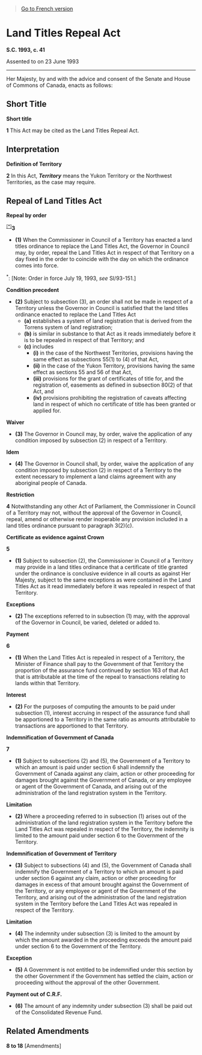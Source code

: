 > [Go to French version](/fr/Lois/Lois%20du%20Canada/1993/ch.%2041.md)

# Land Titles Repeal Act

**S.C. 1993, c. 41**


Assented to on 23 June 1993

----------



Her Majesty, by and with the advice and consent of the Senate and House of Commons of Canada, enacts as follows:






## Short Title



**Short title**

**1** This Act may be cited as the Land Titles Repeal Act.




## Interpretation



**Definition of Territory**

**2** In this Act, ***Territory*** means the Yukon Territory or the Northwest Territories, as the case may require.




## Repeal of Land Titles Act



**Repeal by order**

<sup><a href='#L-5.2_en_1'>[*]</a></sup>**3** 

- **(1)** When the Commissioner in Council of a Territory has enacted a land titles ordinance to replace the Land Titles Act, the Governor in Council may, by order, repeal the Land Titles Act in respect of that Territory on a day fixed in the order to coincide with the day on which the ordinance comes into force.

<a name='L-5.2_en_1'><sup>*</sup></a>: [Note: Order in force July 19, 1993, *see* SI/93-151.]<br />

**Condition precedent**

- **(2)** Subject to subsection (3), an order shall not be made in respect of a Territory unless the Governor in Council is satisfied that the land titles ordinance enacted to replace the Land Titles Act
	- **(a)** establishes a system of land registration that is derived from the Torrens system of land registration;
	- **(b)** is similar in substance to that Act as it reads immediately before it is to be repealed in respect of that Territory; and
	- **(c)** includes
		- **(i)** in the case of the Northwest Territories, provisions having the same effect as subsections 55(1) to (4) of that Act,
		- **(ii)** in the case of the Yukon Territory, provisions having the same effect as sections 55 and 56 of that Act,
		- **(iii)** provisions for the grant of certificates of title for, and the registration of, easements as defined in subsection 80(2) of that Act, and
		- **(iv)** provisions prohibiting the registration of caveats affecting land in respect of which no certificate of title has been granted or applied for.

**Waiver**

- **(3)** The Governor in Council may, by order, waive the application of any condition imposed by subsection (2) in respect of a Territory.

**Idem**

- **(4)** The Governor in Council shall, by order, waive the application of any condition imposed by subsection (2) in respect of a Territory to the extent necessary to implement a land claims agreement with any aboriginal people of Canada.




**Restriction**

**4** Notwithstanding any other Act of Parliament, the Commissioner in Council of a Territory may not, without the approval of the Governor in Council, repeal, amend or otherwise render inoperable any provision included in a land titles ordinance pursuant to paragraph 3(2)(c).




**Certificate as evidence against Crown**

**5** 

- **(1)** Subject to subsection (2), the Commissioner in Council of a Territory may provide in a land titles ordinance that a certificate of title granted under the ordinance is conclusive evidence in all courts as against Her Majesty, subject to the same exceptions as were contained in the Land Titles Act as it read immediately before it was repealed in respect of that Territory.

**Exceptions**

- **(2)** The exceptions referred to in subsection (1) may, with the approval of the Governor in Council, be varied, deleted or added to.




**Payment**

**6** 

- **(1)** When the Land Titles Act is repealed in respect of a Territory, the Minister of Finance shall pay to the Government of that Territory the proportion of the assurance fund continued by section 163 of that Act that is attributable at the time of the repeal to transactions relating to lands within that Territory.

**Interest**

- **(2)** For the purposes of computing the amounts to be paid under subsection (1), interest accruing in respect of the assurance fund shall be apportioned to a Territory in the same ratio as amounts attributable to transactions are apportioned to that Territory.




**Indemnification of Government of Canada**

**7** 

- **(1)** Subject to subsections (2) and (5), the Government of a Territory to which an amount is paid under section 6 shall indemnify the Government of Canada against any claim, action or other proceeding for damages brought against the Government of Canada, or any employee or agent of the Government of Canada, and arising out of the administration of the land registration system in the Territory.

**Limitation**

- **(2)** Where a proceeding referred to in subsection (1) arises out of the administration of the land registration system in the Territory before the Land Titles Act was repealed in respect of the Territory, the indemnity is limited to the amount paid under section 6 to the Government of the Territory.

**Indemnification of Government of Territory**

- **(3)** Subject to subsections (4) and (5), the Government of Canada shall indemnify the Government of a Territory to which an amount is paid under section 6 against any claim, action or other proceeding for damages in excess of that amount brought against the Government of the Territory, or any employee or agent of the Government of the Territory, and arising out of the administration of the land registration system in the Territory before the Land Titles Act was repealed in respect of the Territory.

**Limitation**

- **(4)** The indemnity under subsection (3) is limited to the amount by which the amount awarded in the proceeding exceeds the amount paid under section 6 to the Government of the Territory.

**Exception**

- **(5)** A Government is not entitled to be indemnified under this section by the other Government if the Government has settled the claim, action or proceeding without the approval of the other Government.

**Payment out of C.R.F.**

- **(6)** The amount of any indemnity under subsection (3) shall be paid out of the Consolidated Revenue Fund.




## Related Amendments


**8 to 18** [Amendments]


